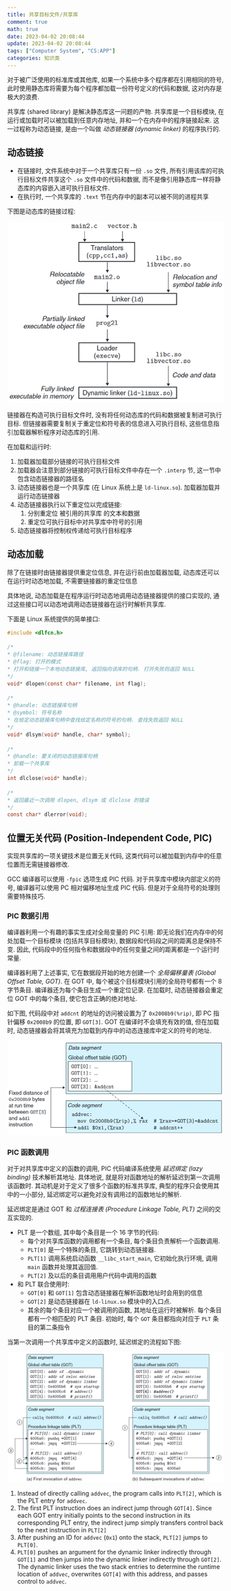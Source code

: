 ```yaml
---
title: 共享目标文件/共享库
comment: true
math: true
date: 2023-04-02 20:08:44
update: 2023-04-02 20:08:44
tags: ["Computer System", "CS:APP"]
categories: 知识类
---
```


对于被广泛使用的标准库或其他库, 如果一个系统中多个程序都在引用相同的符号, 此时使用静态库将需要为每个程序都加载一份符号定义的代码和数据, 这对内存是极大的浪费.

共享库 (shared library) 是解决静态库这一问题的产物. 共享库是一个目标模块, 在运行或加载时可以被加载到任意内存地址, 并和一个在内存中的程序链接起来. 这一过程称为动态链接, 是由一个叫做 *动态链接器 (dynamic linker)* 的程序执行的.

<!--more-->

## 动态链接

- 在链接时, 文件系统中对于一个共享库只有一份 `.so` 文件, 所有引用该库的可执行目标文件共享这个 `.so` 文件中的代码和数据, 而不是像引用静态库一样将静态库的内容嵌入进可执行目标文件. 
- 在执行时, 一个共享库的 `.text` 节在内存中的副本可以被不同的进程共享

下图是动态库的链接过程:

![](共享目标文件-共享库/1.png)

链接器在构造可执行目标文件时, 没有将任何动态库的代码和数据被复制进可执行目标. 但链接器需要复制关于重定位和符号表的信息进入可执行目标, 这些信息指引加载器解析程序对动态库的引用.

在加载和运行时:
1. 加载器加载部分链接的可执行目标文件
2. 加载器会注意到部分链接的可执行目标文件中存在一个 `.interp` 节, 这一节中包含动态链接器的路径名
3. 动态链接器也是一个共享库 (在 Linux 系统上是 `ld-linux.so`). 加载器加载并运行动态链接器
4. 动态链接器执行以下重定位以完成链接:
    1. 分别重定位 被引用的共享库 的文本和数据
    2. 重定位可执行目标中对共享库中符号的引用
5. 动态链接器将控制权传递给可执行目标程序 

## 动态加载

除了在链接时由链接器提供重定位信息, 并在运行前由加载器加载, 动态库还可以在运行时动态地加载, 不需要链接器的重定位信息

具体地说, 动态加载是在程序运行时动态地调用动态链接器提供的接口实现的, 通过这些接口可以动态地调用动态链接器在运行时解析共享库.

下面是 Linux 系统提供的简单接口:

```c
#include <dlfcn.h>

/*
* @filename: 动态链接库路径
* @flag: 打开的模式
* 打开和链接一个本地动态链接库, 返回指向该库的句柄. 打开失败则返回 NULL
*/
void* dlopen(const char* filename, int flag);

/*
* @handle: 动态链接库句柄
* @symbol: 符号名称
* 在给定动态链接库句柄中查找给定名称的符号的句柄. 查找失败返回 NULL
*/
void* dlsym(void* handle, char* symbol);

/*
* @handle: 要关闭的动态链接库句柄
* 卸载一个共享库
*/
int dlclose(void* handle);

/*
* 返回最近一次调用 dlopen, dlsym 或 dlclose 的错误
*/
const char* dlerror(void);
```

## 位置无关代码 (Position-Independent Code, PIC)

实现共享库的一项关键技术是位置无关代码, 这类代码可以被加载到内存中的任意位置而无需链接器修改.

GCC 编译器可以使用 `-fpic` 选项生成 PIC 代码. 对于共享库中模块内部定义的符号, 编译器可以使用 PC 相对偏移地址生成 PIC 代码. 但是对于全局符号的处理则需要特殊技巧.

### PIC 数据引用

编译器利用一个有趣的事实生成对全局变量的 PIC 引用: 即无论我们在内存中的何处加载一个目标模块 (包括共享目标模块), 数据段和代码段之间的距离总是保持不变. 因此, 代码段中的任何指令和数据段中的任何变量之间的距离都是一个运行时常量.

编译器利用了上述事实, 它在数据段开始的地方创建一个 *全局偏移量表  (Global Offset Table, GOT)*. 在 GOT 中, 每个被这个目标模块引用的全局符号都有一个 8 字节条目. 编译器还为每个条目生成一个重定位记录. 在加载时, 动态链接器会重定位 GOT 中的每个条目, 使它包含正确的绝对地址.

如下图, 代码段中对 `addcnt` 的地址的访问被设置为了 `0x2008b9(%rip)`, 即 PC 指针偏移  `0x2008b9` 的位置, 即 `GOT[3]`. GOT 在编译时不会填充有效的值, 但在加载时, 动态链接器会将其填充为加载到内存中的动态连接库中定义的符号的地址.

![](共享目标文件-共享库/2.png)

### PIC 函数调用

对于对共享库中定义的函数的调用, PIC 代码编译系统使用 *延迟绑定 (lazy binding)* 技术解析其地址. 具体地说, 就是将对函数地址的解析延迟到第一次调用该函数时. 其动机是对于定义了很多个函数的标准共享库, 典型的程序只会使用其中的一小部分, 延迟绑定可以避免对没有调用过的函数地址的解析.

延迟绑定是通过 GOT 和 *过程连接表 (Procedure Linkage Table, PLT)* 之间的交互实现的.
- PLT 是一个数组, 其中每个条目是一个 16 字节的代码:
    - 每个对共享库函数的调用都有一个条目, 每个条目负责解析一个函数调用.
    - `PLT[0]` 是一个特殊的条目, 它跳转到动态链接器.
    - `PLT[1]` 调用系统启动函数 `__libc_start_main`, 它初始化执行环境, 调用 `main` 函数并处理其返回值.
    - `PLT[2]` 及以后的条目调用用户代码中调用的函数
- 和 PLT 联合使用时:
    - `GOT[0]` 和 `GOT[1]` 包含动态链接器在解析函数地址时会用到的信息
    - `GOT[2]` 是动态链接器在 `ld-linux.so` 模块中的入口点.
    - 其余的每个条目对应一个被调用的函数, 其地址在运行时被解析. 每个条目都有一个相匹配的 PLT 条目. 初始时, 每个 `GOT` 条目都指向对应于 `PLT` 条目的第二条指令

当第一次调用一个共享库中定义的函数时, 延迟绑定的流程如下图:

![](共享目标文件-共享库/3.png)

1. Instead of directly calling `addvec`, the program calls into `PLT[2]`, which is the PLT entry for `addvec`.
2. The first PLT instruction does an indirect jump through `GOT[4]`. Since each GOT entry initially points to the second instruction in its corresponding PLT entry, the indirect jump simply transfers control back to the next instruction in `PLT[2]`
3. After pushing an ID for `addvec` (`0x1`) onto the stack, `PLT[2]` jumps to `PLT[0]`.
4. `PLT[0]` pushes an argument for the dynamic linker indirectly through `GOT[1]` and then jumps into the dynamic linker indirectly through `GOT[2]`. The dynamic linker uses the two stack entries to determine the runtime location of `addvec`, overwrites `GOT[4]` with this address, and passes control to `addvec`.
